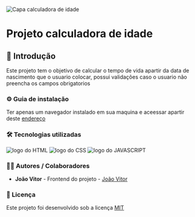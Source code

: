 
![Capa calculadora de idade](https://github.com/JoaoVitor2004/calculadora-de-idade/assets/143558833/1f3cc3bb-6dd0-454e-be6e-50001b699593)

# Projeto calculadora de idade

## 🎯 Introdução

Este projeto tem o objetivo de calcular o tempo de vida apartir da data de nascimento que o usuario colocar, possui validações caso o usuario não preencha os campos obrigatorios

### ⚙ Guia de instalação

Ter apenas um navegador instalado em sua maquina e aceessar apartir deste <a href="">endereço</a>

### 🛠 Tecnologias utilizadas

<img src='https://img.shields.io/badge/HTML5-E34F26?style=for-the-badge&logo=html5&logoColor=white' alt='logo do HTML'>
<img src='https://img.shields.io/badge/CSS3-1572B6?style=for-the-badge&logo=css3&logoColor=white' alt='logo do CSS'>
<img src='https://img.shields.io/badge/JavaScript-F7DF1E?style=for-the-badge&logo=javascript&logoColor=black' alt='logo do JAVASCRIPT'>

### 👨‍💻 Autores / Colaboradores

- **João Vitor** - Frontend do projeto - [João Vitor](https://www.linkedin.com/in/jo%C3%A3o-vitor-souzaa/)

### 📃 Licença

Este projeto foi desenvolvido sob a licença [MIT]()

